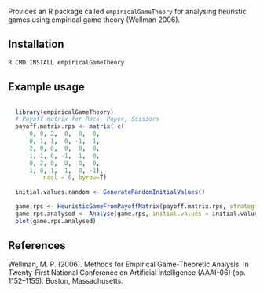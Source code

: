 
Provides an R package called `empiricalGameTheory` for analysing heuristic games using empirical game theory (Wellman 2006).

## Installation

~~~bash
R CMD INSTALL empiricalGameTheory
~~~

## Example usage

~~~R

  library(empiricalGameTheory)
  # Payoff matrix for Rock, Paper, Scissors
  payoff.matrix.rps <- matrix( c(
	  0, 0, 2,  0,  0,  0,
	  0, 1, 1,  0, -1,  1,
	  2, 0, 0,  0,  0,  0,
	  1, 1, 0, -1,  1,  0,
	  0, 2, 0,  0,  0,  0,
	  1, 0, 1,  1,  0, -1),
	      ncol = 6, byrow=T)
 
  initial.values.random <- GenerateRandomInitialValues()

  game.rps <- HeuristicGameFromPayoffMatrix(payoff.matrix.rps, strategies = c('R', 'P', 'S'))
  game.rps.analysed <- Analyse(game.rps, initial.values = initial.values.random, times = times.rd)
  plot(game.rps.analysed)


~~~

## References

Wellman, M. P. (2006). Methods for Empirical Game-Theoretic Analysis. In Twenty-First National Conference on Artificial Intelligence (AAAI-06) (pp. 1152–1155). Boston, Massachusetts.
